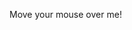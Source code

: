 <!-- www.htmlgoodies.com -->
<span title="See, this is the tooltip. :)">Move your mouse over me!</span>
